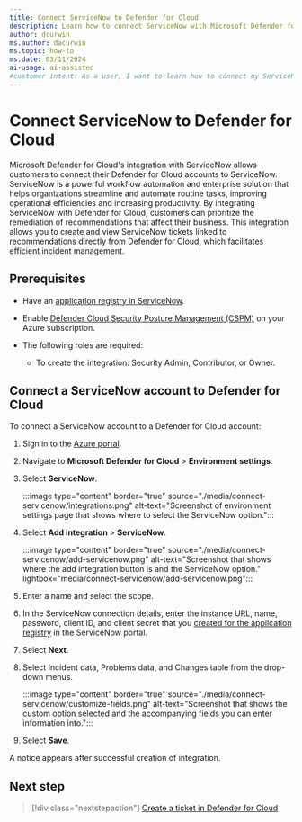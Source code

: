 ```yaml
---
title: Connect ServiceNow to Defender for Cloud
description: Learn how to connect ServiceNow with Microsoft Defender for Cloud to protect Azure, hybrid, and multicloud machines.
author: dcurwin
ms.author: dacurwin
ms.topic: how-to
ms.date: 03/11/2024
ai-usage: ai-assisted
#customer intent: As a user, I want to learn how to connect my ServiceNow account with Microsoft Defender for Cloud so that I can protect my Azure, hybrid, and multicloud machines.
---
```


# Connect ServiceNow to Defender for Cloud

Microsoft Defender for Cloud's integration with ServiceNow allows customers to connect their Defender for Cloud accounts to ServiceNow. ServiceNow is a powerful workflow automation and enterprise solution that helps organizations streamline and automate routine tasks, improving operational efficiencies and increasing productivity. By integrating ServiceNow with Defender for Cloud, customers can prioritize the remediation of recommendations that affect their business. This integration allows you to create and view ServiceNow tickets linked to recommendations directly from Defender for Cloud, which facilitates efficient incident management.

## Prerequisites

- Have an [application registry in ServiceNow](https://docs.servicenow.com/bundle/utah-employee-service-management/page/product/meeting-extensibility/task/create-app-registry-meeting-extensibility.html).

- Enable [Defender Cloud Security Posture Management (CSPM)](tutorial-enable-cspm-plan.md) on your Azure subscription.

- The following roles are required:
  - To create the integration: Security Admin, Contributor, or Owner.

## Connect a ServiceNow account to Defender for Cloud

To connect a ServiceNow account to a Defender for Cloud account:

1. Sign in to the [Azure portal](https://portal.azure.com/).

1. Navigate to **Microsoft Defender for Cloud** > **Environment settings**.

1. Select **ServiceNow**.

   :::image type="content" border="true" source="./media/connect-servicenow/integrations.png" alt-text="Screenshot of environment settings page that shows where to select the ServiceNow option.":::

1. Select **Add integration** > **ServiceNow**.

   :::image type="content" border="true" source="./media/connect-servicenow/add-servicenow.png" alt-text="Screenshot that shows where the add integration button is and the ServiceNow option." lightbox="media/connect-servicenow/add-servicenow.png":::

1. Enter a name and select the scope.

1. In the ServiceNow connection details, enter the instance URL, name, password, client ID, and client secret that you [created for the application registry](https://docs.servicenow.com/bundle/utah-employee-service-management/page/product/meeting-extensibility/task/create-app-registry-meeting-extensibility.html) in the ServiceNow portal.

1. Select **Next**.

1. Select Incident data, Problems data, and Changes table from the drop-down menus.

   :::image type="content" border="true" source="./media/connect-servicenow/customize-fields.png" alt-text="Screenshot that shows the custom option selected and the accompanying fields you can enter information into.":::

1. Select **Save**.

A notice appears after successful creation of integration.

## Next step

> [!div class="nextstepaction"]
> [Create a ticket in Defender for Cloud](create-ticket-servicenow.md)
